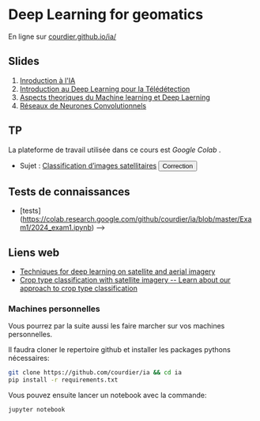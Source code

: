 <!-- ia_tp1 (pwd) -->
# Deep Learning for geomatics
En ligne sur [courdier.github.io/ia/](https://courdier.github.io/ia/)

## Slides
1. [Inroduction à l'IA](https://courdier.github.io/ia/pdfs/intro_ia.pdf)
2. [Introduction au Deep Learning pour la Télédétection](https://courdier.github.io/ia/slides/intro.html#p1)
3. [Aspects theoriques du Machine learning et Deep Laerning](https://courdier.github.io/ia/slides/nn.html)
4. [Réseaux de Neurones Convolutionnels](https://courdier.github.io/ia/slides/cnn.html)

## TP 
La plateforme de travail utilisée dans ce cours est *Google Colab* .

* Sujet : [Classification d’images satellitaires](https://colab.research.google.com/github/courdier/ia/blob/master/TP/TP_1_GIS.ipynb)
<button onclick="showCustomPrompt()">Correction</button>
<div id="customPrompt" style="display:none; position: fixed; top: 50%; left: 50%; transform: translate(-50%, -50%); padding: 20px; background-color: #f0f0f0; border: 1px solid #ccc;">
  <label for="passwordInput">Entrez le mot de passe :</label>
  <input type="password" id="passwordInput">
  <button onclick="checkPassword()">Valider</button>
  <button onclick="closePrompt()">Annuler</button>
</div>
<script>
  function showCustomPrompt() {
    document.getElementById('customPrompt').style.display = 'block';
  }
  function closePrompt() {
    document.getElementById('customPrompt').style.display = 'none';
  }
  function checkPassword() {
    const inputPassword = document.getElementById('passwordInput').value;
    const encodedPassword = '69615f747031'; 
    const encodedUrl = '68747470733a2f2f636f6c61622e72657365617263682e676f6f676c652e636f6d2f6769746875622f636f7572646965722f69612f626c6f622f6d61737465722f54502f54505f315f4749535f436f727265637465642e6970796e62'

    function toHex(str) {
      return str.split('').map(char => char.charCodeAt(0).toString(16)).join('');
    }
    function toStrFromHex(hex) {
        let str = '';
        for (let i = 0; i < hex.length; i += 2) {
            str += String.fromCharCode(parseInt(hex.substr(i, 2), 16));
        }
        return str;
    }
    if (toHex(inputPassword) === encodedPassword) {
        closePrompt();
        window.location.href = toStrFromHex(encodedUrl);
    } else {
        alert('Mot de passe incorrect.');
    }
  }
</script>

## Tests de connaissances

-  [tests]
(https://colab.research.google.com/github/courdier/ia/blob/master/Exam1/2024_exam1.ipynb) -->

## Liens web 

- [Techniques for deep learning on satellite and aerial imagery](https://github.com/satellite-image-deep-learning/techniques)
- [Crop type classification with satellite imagery -- Learn about our approach to crop type classification ](https://medium.com/geekculture/crop-type-classification-with-satellite-imagery-dfc200f82927)

### Machines personnelles

Vous pourrez par la suite aussi les faire marcher sur vos machines personnelles.

Il faudra cloner le repertoire github et installer les packages pythons nécessaires:

```sh
git clone https://github.com/courdier/ia && cd ia
pip install -r requirements.txt
```
Vous pouvez ensuite lancer un notebook avec la commande:
```sh
jupyter notebook
```